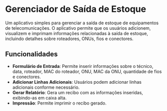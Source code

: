 # Gerenciador de Saída de Estoque

Um aplicativo simples para gerenciar a saída de estoque de equipamentos de telecomunicações. O aplicativo permite que os usuários adicionem, visualizem e imprimam informações relacionadas à saída de estoque, incluindo detalhes sobre roteadores, ONUs, fios e conectores.

## Funcionalidades

- **Formulário de Entrada**: Permite inserir informações sobre o técnico, data, roteador, MAC do roteador, ONU, MAC da ONU, quantidade de fios e conectores.
- **Adicionar Linhas Adicionais**: Usuários podem adicionar linhas adicionais conforme necessário.
- **Gerar Relatório**: Gera um recibo com as informações inseridas, exibindo-as em caixa alta.
- **Impressão**: Permite imprimir o recibo gerado.
